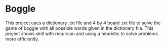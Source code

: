 # Boggle

This project uses a dictionary .txt file and 4 by 4 board .txt file to solve the game of boggle with all possible words given in the dictionary file.
This project shows skill with recursion and using a heuristic to solve problems more efficiently. 
